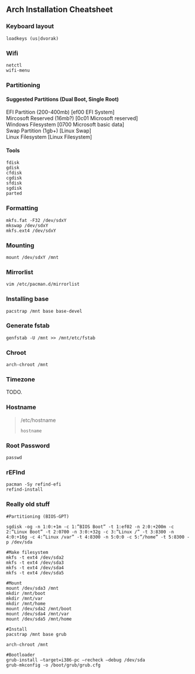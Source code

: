 ## Arch Installation Cheatsheet ##

### Keyboard layout ###

```
loadkeys (us|dvorak)
```


### Wifi ###

```
netctl  
wifi-menu
```


### Partitioning ###

#### Suggested Partitions (Dual Boot, Single Root) ####

EFI Partition (200-400mb) [ef00 EFI System]  
Mircosoft Reserved (16mb?) [0c01 Microsoft reserved]  
Windows Filesystem [0700 Microsoft basic data]  
Swap Partition (1gb+) [Linux Swap]  
Linux Filesystem [Linux Filesystem]


#### Tools ####

```
fdisk  
gdisk  
cfdisk  
cgdisk  
sfdisk  
sgdisk  
parted
```


### Formatting ###

```
mkfs.fat -F32 /dev/sdxY  
mkswap /dev/sdxY  
mkfs.ext4 /dev/sdxY
```

### Mounting ###

```
mount /dev/sdxY /mnt
```

### Mirrorlist ###

```
vim /etc/pacman.d/mirrorlist
```

### Installing base ###

```
pacstrap /mnt base base-devel
```

### Generate fstab ###

```
genfstab -U /mnt >> /mnt/etc/fstab
```

### Chroot ###

```
arch-chroot /mnt
```


### Timezone ###


TODO.


### Hostname ###

> /etc/hostname
> ```
> hostname
> ```


### Root Password ###

```
passwd
```

### rEFInd ###

```
pacman -Sy refind-efi  
refind-install
```


### Really old stuff ###

```
#Partitioning (BIOS-GPT)

sgdisk -og -n 1:0:+1m -c 1:”BIOS Boot” -t 1:ef02 -n 2:0:+200m -c 2:”Linux Boot” -t 2:0700 -n 3:0:+32g -c 3:”Linux /” -t 3:8300 -n 4:0:+16g -c 4:”Linux /var” -t 4:8300 -n 5:0:0 -c 5:”/home” -t 5:8300 -p /dev/sda

#Make filesystem
mkfs -t ext4 /dev/sda2
mkfs -t ext4 /dev/sda3
mkfs -t ext4 /dev/sda4
mkfs -t ext4 /dev/sda5

#Mount
mount /dev/sda3 /mnt
mkdir /mnt/boot
mkdir /mnt/var
mkdir /mnt/home
mount /dev/sda2 /mnt/boot
mount /dev/sda4 /mnt/var
mount /dev/sda5 /mnt/home

#Install
pacstrap /mnt base grub

arch-chroot /mnt

#Bootloader
grub-install –target=i386-pc –recheck –debug /dev/sda
grub-mkconfig -o /boot/grub/grub.cfg
```
